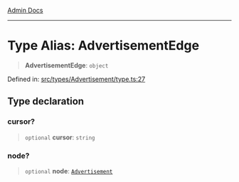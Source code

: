 [Admin Docs](/)

***

# Type Alias: AdvertisementEdge

> **AdvertisementEdge**: `object`

Defined in: [src/types/Advertisement/type.ts:27](https://github.com/PalisadoesFoundation/talawa-admin/blob/main/src/types/Advertisement/type.ts#L27)

## Type declaration

### cursor?

> `optional` **cursor**: `string`

### node?

> `optional` **node**: [`Advertisement`](Advertisement.md)
